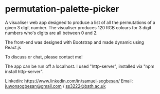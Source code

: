 # permutation-palette-picker
 
A visualiser web app designed to produce a list of all the permutations of a given 3 digit number. 
The visualiser produces 120 RGB colours for 3 digit numbers who's digits are all between 0 and 2.

The front-end was designed with Bootstrap and made dynamic using React.js

To discuss or chat, please contact me!

The app can be run off a localhost. I used "http-server", installed via "npm install http-server".

Linkedin: https://www.linkedin.com/in/samuel-sogbesan/
Email: juwonsogbesan@gmail.com / ss3222@bath.ac.uk

